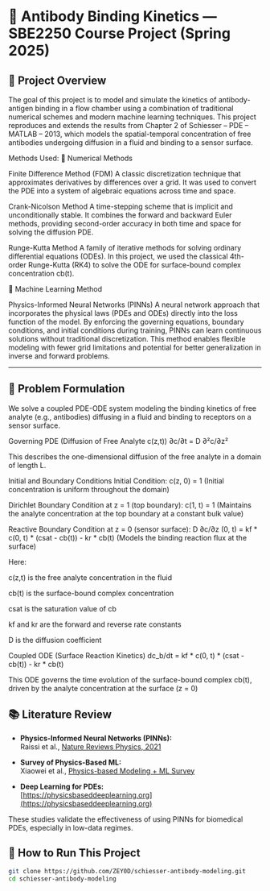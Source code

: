 # 🧪 Antibody Binding Kinetics — SBE2250 Course Project (Spring 2025)
## 📌 Project Overview
The goal of this project is to model and simulate the kinetics of antibody-antigen binding in a flow chamber using a combination of traditional numerical schemes and modern machine learning techniques. This project reproduces and extends the results from Chapter 2 of Schiesser – PDE – MATLAB – 2013, which models the spatial-temporal concentration of free antibodies undergoing diffusion in a fluid and binding to a sensor surface.

Methods Used:
🧮 Numerical Methods

Finite Difference Method (FDM)
A classic discretization technique that approximates derivatives by differences over a grid. It was used to convert the PDE into a system of algebraic equations across time and space.

Crank-Nicolson Method
A time-stepping scheme that is implicit and unconditionally stable. It combines the forward and backward Euler methods, providing second-order accuracy in both time and space for solving the diffusion PDE.

Runge-Kutta Method
A family of iterative methods for solving ordinary differential equations (ODEs). In this project, we used the classical 4th-order Runge-Kutta (RK4) to solve the ODE for surface-bound complex concentration cb(t).

🤖 Machine Learning Method

Physics-Informed Neural Networks (PINNs)
A neural network approach that incorporates the physical laws (PDEs and ODEs) directly into the loss function of the model. By enforcing the governing equations, boundary conditions, and initial conditions during training, PINNs can learn continuous solutions without traditional discretization. This method enables flexible modeling with fewer grid limitations and potential for better generalization in inverse and forward problems.

---

## 🧠 Problem Formulation
We solve a coupled PDE-ODE system modeling the binding kinetics of free analyte (e.g., antibodies) diffusing in a fluid and binding to receptors on a sensor surface.

Governing PDE (Diffusion of Free Analyte c(z,t))
∂c/∂t = D ∂²c/∂z²

This describes the one-dimensional diffusion of the free analyte in a domain of length L.

Initial and Boundary Conditions
Initial Condition:
c(z, 0) = 1
(Initial concentration is uniform throughout the domain)

Dirichlet Boundary Condition at z = 1 (top boundary):
c(1, t) = 1
(Maintains the analyte concentration at the top boundary at a constant bulk value)

Reactive Boundary Condition at z = 0 (sensor surface):
D ∂c/∂z (0, t) = kf * c(0, t) * (csat - cb(t)) - kr * cb(t)
(Models the binding reaction flux at the surface)

Here:

c(z,t) is the free analyte concentration in the fluid

cb(t) is the surface-bound complex concentration

csat is the saturation value of cb

kf and kr are the forward and reverse rate constants

D is the diffusion coefficient

Coupled ODE (Surface Reaction Kinetics)
dc_b/dt = kf * c(0, t) * (csat - cb(t)) - kr * cb(t)

This ODE governs the time evolution of the surface-bound complex cb(t), driven by the analyte concentration at the surface (z = 0)

## 📚 Literature Review

- **Physics-Informed Neural Networks (PINNs):**  
  Raissi et al., [Nature Reviews Physics, 2021](https://www.nature.com/articles/s42254-021-00314-5)

- **Survey of Physics-Based ML:**  
  Xiaowei et al., [Physics-based Modeling + ML Survey](https://beiyulincs.github.io/teach/fall_2020/papers/xiaowei.pdf)

- **Deep Learning for PDEs:**  
  [https://physicsbaseddeeplearning.org](https://physicsbaseddeeplearning.org)

These studies validate the effectiveness of using PINNs for biomedical PDEs, especially in low-data regimes.


## 🔧 How to Run This Project

   ```bash
   git clone https://github.com/ZEY0D/schiesser-antibody-modeling.git
   cd schiesser-antibody-modeling




